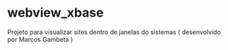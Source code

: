 # webview_xbase
Projeto para visualizar sites dentro de janelas do sistemas ( desenvolvido por Marcos Gambeta )
